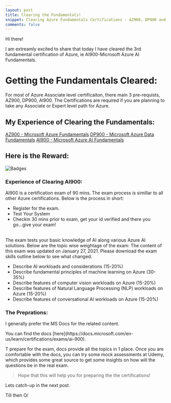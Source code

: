 ```yaml
---
layout: post
title: Clearing the Fundamentals!
snippet: Clearing Azure Fundamentals Certifications - AZ900, DP900 and AI900
comments: false
---
```


Hi there!

<p>I am extreamly excited to share that today I have cleared the 3rd fundamental certification of Azure, ie AI900-Microsoft Azure AI Fundamentals.</p>

# Getting the Fundamentals Cleared:
<p>
For most of Azure Associate level certificaiton, there main 3 pre-requists, AZ900, DP900, AI900.
The Certifications are required if you are planning to take any Associate or Expert level path for Azure.
</p>

## My Experience of Clearing the Fundamentals:
[AZ900 - Microsoft Azure Fundamentals](https://ishaanbhatnagar25.github.io/2020/12/20/TheFirstFlight/)
[DP900 - Microsoft Azure Data Fundamentals](https://ishaanbhatnagar25.github.io/2021/01/26/RepublicDay/)
[AI900 - Microsoft Azure AI Fundamentals](https://ishaanbhatnagar25.github.io/2021/02/15/ClearingFundamentals/)


## Here is the Reward:
<img src='{{ site.baseurl }}/2021-02-15-AzureBadges.jpeg' alt="Badges"/>

<div data-iframe-width="150" data-iframe-height="270" data-share-badge-id="df7dc25e-c1c8-4549-8493-26d94fc125b3" data-share-badge-host="https://www.youracclaim.com"></div>
<script type="text/javascript" async src="//cdn.youracclaim.com/assets/utilities/embed.js"></script>
</hr>
<div data-iframe-width="150" data-iframe-height="270" data-share-badge-id="98ccf35c-6fa8-4a47-bc26-38cb7ebc411f" data-share-badge-host="https://www.youracclaim.com"></div>
<script type="text/javascript" async src="//cdn.youracclaim.com/assets/utilities/embed.js"></script>
</hr>
<div data-iframe-width="150" data-iframe-height="270" data-share-badge-id="871f0dc8-edb2-4c6e-905d-985f0fda56ca" data-share-badge-host="https://www.youracclaim.com"></div><script type="text/javascript" async src="//cdn.youracclaim.com/assets/utilities/embed.js"></script>


### Experience of Clearing AI900:
<p>
AI900 is a certification exam of 90 mins. The exam process is simillar to all other Azure certifications.
Below is the process in short:
<ul>
<li>Register for the exam.</li>
<li>Test Your System</li>
<li>Checkin 30 mins prior to exam, get your id verified and there you go...give your exam!</li>
</ul>
<br>
The exam tests your basic knowledge of AI along various Azure AI solutions. Below are the topic wise weightage of the exam:
The content of this exam was updated on January 27, 2021. Please download the exam skills outline below to see what changed.
<ul>
<li>Describe AI workloads and considerations (15-20%)</li>
<li>Describe fundamental principles of machine learning on Azure (30-35%)</li>
<li>Describe features of computer vision workloads on Azure (15-20%)</li>
<li>Describe features of Natural Language Processing (NLP) workloads on Azure (15-20%)</li>
<li>Describe features of conversational AI workloads on Azure (15-20%)</li>
</ul>
</p>

### The Preprations:
<p>
I generally prefer the MS Docs for the related content. 
</p>
You can find the docs [here](https://docs.microsoft.com/en-us/learn/certifications/exams/ai-900).

<p>
T prepare for the exam, docs provide all the topics in 1 place. Once you are comfortable with the docs, you can try some mock assessments at Udemy, which provides some great source to get some insights on how will the questions be in the real exam.
</p>

> Hope that this will help you for preparing the the certifications!

Lets catch-up in the next post.

Till then O/